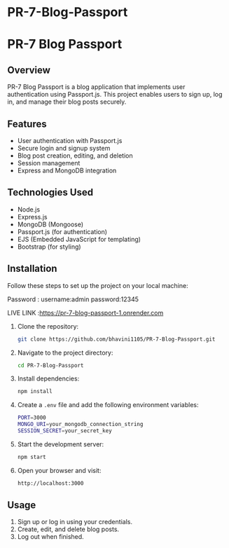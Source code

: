 # PR-7-Blog-Passport
# PR-7 Blog Passport

## Overview
PR-7 Blog Passport is a blog application that implements user authentication using Passport.js. This project enables users to sign up, log in, and manage their blog posts securely.

## Features
- User authentication with Passport.js
- Secure login and signup system
- Blog post creation, editing, and deletion
- Session management
- Express and MongoDB integration

## Technologies Used
- Node.js
- Express.js
- MongoDB (Mongoose)
- Passport.js (for authentication)
- EJS (Embedded JavaScript for templating)
- Bootstrap (for styling)

## Installation
Follow these steps to set up the project on your local machine:

Password :
username:admin
password:12345

LIVE LINK :https://pr-7-blog-passport-1.onrender.com

1. Clone the repository:
   ```sh
   git clone https://github.com/bhavini1105/PR-7-Blog-Passport.git
   ```

2. Navigate to the project directory:
   ```sh
   cd PR-7-Blog-Passport
   ```

3. Install dependencies:
   ```sh
   npm install
   ```

4. Create a `.env` file and add the following environment variables:
   ```sh
   PORT=3000
   MONGO_URI=your_mongodb_connection_string
   SESSION_SECRET=your_secret_key
   ```

5. Start the development server:
   ```sh
   npm start
   ```

6. Open your browser and visit:
   ```sh
   http://localhost:3000
   ```


## Usage
1. Sign up or log in using your credentials.
2. Create, edit, and delete blog posts.
3. Log out when finished.

